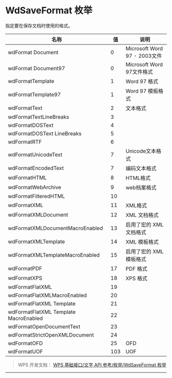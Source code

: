 # WdSaveFormat 枚举

指定要在保存文档时使用的格式。

| 名称                                  | 值  | 说明                         |
|---------------------------------------|-----|------------------------------|
| wdFormat Document                     | 0   | Microsoft Word 97 - 2003文件 |
| wdFormat Document97                   | 0   | Microsoft Word 97文件格式    |
| wdFormatTemplate                      | 1   | Word 97 格式                 |
| wdFormatTemplate97                    | 1   | Word 97 模板格式             |
| wdFormatText                          | 2   | 文本格式                     |
| wdFormatTextLineBreaks                | 3   |                              |
| wdFormatDOSText                       | 4   |                              |
| wdFormatDOSText LineBreaks            | 5   |                              |
| wdFormatRTF                           | 6   |                              |
| wdFormatUnicodeText                   | 7   | Unicode文本格式              |
| wdFormatEncodedText                   | 7   | 编码文本格式                 |
| wdFormatHTML                          | 8   | HTML格式                     |
| wdFormatWebArchive                    | 9   | web档案格式                  |
| wdFormatFilteredHTML                  | 10  |                              |
| wdFormatXML                           | 11  | XML格式                      |
| wdFormatXMLDocument                   | 12  | XML 文档格式                 |
| wdFormatXMLDocumentMacroEnabled       | 13  | 启用了宏的 XML 文档格式      |
| wdFormatXMLTemplate                   | 14  | XML 模板格式                 |
| wdFormatXMLTemplateMacroEnabled       | 15  | 启用了宏的 XML 模板格式      |
| wdFormatPDF                           | 17  | PDF 格式                     |
| wdFormatXPS                           | 18  | XPS 格式                     |
| wdFormatFlatXML                       | 19  |                              |
| wdFormatFlatXMLMacroEnabled           | 20  |                              |
| wdFormatFlatXML Template              | 21  |                              |
| wdFormatFlatXML Template MacroEnabled | 22  |                              |
| wdFormatOpenDocumentText              | 23  |                              |
| wdFormatStrictOpenXMLDocument         | 24  |                              |
| wdFormatOFD                           | 25  | OFD                          |
| wdFormatUOF                           | 103 | UOF                          |

> WPS 开发文档： [WPS 基础接口/文字 API 参考/枚举/WdSaveFormat 枚举](https://qn.cache.wpscdn.cn/encs/doc/office_v19/topics/WPS%20%E5%9F%BA%E7%A1%80%E6%8E%A5%E5%8F%A3/%E6%96%87%E5%AD%97%20API%20%E5%8F%82%E8%80%83/%E6%9E%9A%E4%B8%BE/WdSaveFormat%20%E6%9E%9A%E4%B8%BE.html)

------------------------------------------------------------------------
